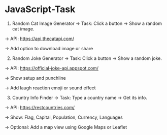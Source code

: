 # JavaScript-Task


1. Random Cat Image Generator
-> Task: Click a button → Show a random cat image.

-> API: https://api.thecatapi.com/

-> Add option to download image or share



2. Random Joke Generator
-> Task: Click a button → Show a random joke.

-> API: https://official-joke-api.appspot.com/

-> Show setup and punchline

-> Add laugh reaction emoji or sound effect



3. Country Info Finder
-> Task: Type a country name → Get its info.

-> API: https://restcountries.com/

-> Show: Flag, Capital, Population, Currency, Languages

-> Optional: Add a map view using Google Maps or Leaflet

